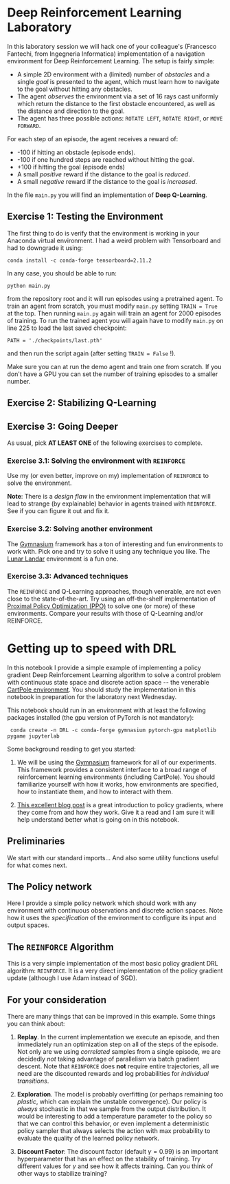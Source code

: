 # Deep Reinforcement Learning Laboratory

In this laboratory session we will hack one of your colleague's (Francesco Fantechi, from Ingegneria Informatica) implementation of a navigation environment for Deep Reinforcement Learning. The setup is fairly simple:

+ A simple 2D environment with a (limited) number of *obstacles* and a single *goal* is presented to the agent, which must learn how to navigate to the goal without hitting any obstacles.
+ The agent *observes* the environment via a set of 16 rays cast uniformly which return the distance to the first obstacle encountered, as well as the distance and direction to the goal.
+ The agent has three possible actions: `ROTATE LEFT`, `ROTATE RIGHT`, or `MOVE FORWARD`.

For each step of an episode, the agent receives a reward of:
+ -100 if hitting an obstacle (episode ends).
+ -100 if one hundred steps are reached without hitting the goal.
+ +100 if hitting the goal (episode ends)
+ A small *positive* reward if the distance to the goal is *reduced*.
+ A small *negative* reward if the distance to the goal is *increased*.

In the file `main.py` you will find an implementation of **Deep Q-Learning**.

## Exercise 1: Testing the Environment

The first thing to do is verify that the environment is working in your Anaconda virtual environment. I had a weird problem with Tensorboard and had to downgrade it using:

    conda install -c conda-forge tensorboard=2.11.2
    
In any case, you should be able to run:

    python main.py
    
from the repository root and it will run episodes using a pretrained agent. To train an agent from scratch, you must modify `main.py` setting `TRAIN = True` at the top. Then running `main.py` again will train an agent for 2000 episodes of training. To run the trained agent you will again have to modify `main.py` on line 225 to load the last saved checkpoint:

    PATH = './checkpoints/last.pth'
    
and then run the script again (after setting `TRAIN = False` !).

Make sure you can at run the demo agent and train one from scratch. If you don't have a GPU you can set the number of training episodes to a smaller number.

## Exercise 2: Stabilizing Q-Learning



## Exercise 3: Going Deeper

As usual, pick **AT LEAST ONE** of the following exercises to complete.

### Exercise 3.1: Solving the environment with `REINFORCE`

Use my (or even better, improve on my) implementation of `REINFORCE` to solve the environment.

**Note**: There is a *design flaw* in the environment implementation that will lead to strange (by explainable) behavior in agents trained with `REINFORCE`. See if you can figure it out and fix it.

### Exercise 3.2: Solving another environment

The [Gymnasium](https://gymnasium.farama.org/) framework has a ton of interesting and fun environments to work with. Pick one and try to solve it using any technique you like. The [Lunar Landar](https://gymnasium.farama.org/environments/box2d/lunar_lander/) environment is a fun one. 

### Exercise 3.3: Advanced techniques 

The `REINFORCE` and Q-Learning approaches, though venerable, are not even close to the state-of-the-art. Try using an off-the-shelf implementation of [Proximal Policy Optimization (PPO)](https://arxiv.org/abs/1707.06347) to solve one (or more) of these environments. Compare your results with those of Q-Learning and/or REINFORCE.





# Getting up to speed with DRL

In this notebook I provide a simple example of implementing a policy gradient Deep Reinforcement Learning algorithm to solve a control problem with continuous state space and discrete action space -- the venerable [CartPole environment](https://gymnasium.farama.org/environments/classic_control/cart_pole/). You should study the implementation in this notebook in preparation for the laboratory next Wednesday.

This notebook should run in an environment with at least the following packages installed (the gpu version of PyTorch is not mandatory):

     conda create -n DRL -c conda-forge gymnasium pytorch-gpu matplotlib pygame jupyterlab
     
Some background reading to get you started:

1. We will be using the [Gymnasium](https://gymnasium.farama.org/) framework for all of our experiments. This framework provides a consistent interface to a broad range of reinforcement learning environments (including CartPole). You should familiarize yourself with how it works, how environments are specified, how to instantiate them, and how to interact with them.

2. [This excellent blog post](http://karpathy.github.io/2016/05/31/rl/) is a great introduction to policy gradients, where they come from and how they work. Give it a read and I am sure it will help understand better what is going on in this notebook.

## Preliminaries

We start with our standard imports... And also some utility functions useful for what comes next.

## The Policy network

Here I provide a simple policy network which should work with any environment with continuous observations and discrete action spaces. Note how it uses the *specification* of the environment to configure its input and output spaces. 

## The `REINFORCE` Algorithm

This is a very simple implementation of the most basic policy gradient DRL algorithm: `REINFORCE`. It is a very direct implementation of the policy gradient update (although I use Adam instead of SGD).

## For your consideration

There are many things that can be improved in this example. Some things you can think about:

1. **Replay**. In the current implementation we execute an episode, and then immediately run an optimization step on all of the steps of the episode. Not only are we using *correlated* samples from a single episode, we are decidedly *not* taking advantage of parallelism via batch gradient descent. Note that `REINFORCE` does **not** require entire trajectories, all we need are the discounted rewards and log probabilities for *individual transitions*.

2. **Exploration**. The model is probably overfitting (or perhaps remaining too *plastic*, which can explain the unstable convergence). Our policy is *always* stochastic in that we sample from the output distribution. It would be interesting to add a temperature parameter to the policy so that we can control this behavior, or even implement a deterministic policy sampler that always selects the action with max probability to evaluate the quality of the learned policy network.

3. **Discount Factor**: The discount factor (default $\gamma = 0.99$) is an important hyperparameter that has an effect on the stability of training. Try different values for $\gamma$ and see how it affects training. Can you think of other ways to stabilize training?


